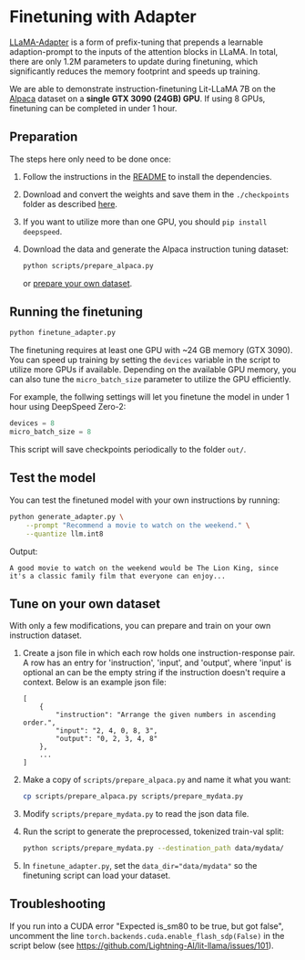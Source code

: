 # Finetuning with Adapter

[LLaMA-Adapter](https://arxiv.org/abs/2303.16199) is a form of prefix-tuning that prepends a learnable adaption-prompt to the inputs of the attention blocks in LLaMA. In total, there are only 1.2M parameters to update during finetuning, which significantly reduces the memory footprint and speeds up training.

We are able to demonstrate instruction-finetuning Lit-LLaMA 7B on the [Alpaca](https://github.com/tatsu-lab/stanford_alpaca) dataset on a **single GTX 3090 (24GB) GPU**. If using 8 GPUs, finetuning can be completed in under 1 hour.

## Preparation

The steps here only need to be done once:

1. Follow the instructions in the [README](README.md) to install the dependencies.
2. Download and convert the weights and save them in the `./checkpoints` folder as described [here](download_weights.md).
3. If you want to utilize more than one GPU, you should `pip install deepspeed`.
4. Download the data and generate the Alpaca instruction tuning dataset:

   ```bash
   python scripts/prepare_alpaca.py
   ```

   or [prepare your own dataset](#tune-on-your-own-dataset).

## Running the finetuning

```bash
python finetune_adapter.py
```

The finetuning requires at least one GPU with ~24 GB memory (GTX 3090).
You can speed up training by setting the `devices` variable in the script to utilize more GPUs if available.
Depending on the available GPU memory, you can also tune the `micro_batch_size` parameter to utilize the GPU efficiently.

For example, the follwing settings will let you finetune the model in under 1 hour using DeepSpeed Zero-2:
```python
devices = 8
micro_batch_size = 8
```

This script will save checkpoints periodically to the folder `out/`.

## Test the model

You can test the finetuned model with your own instructions by running:

```bash
python generate_adapter.py \
    --prompt "Recommend a movie to watch on the weekend." \
    --quantize llm.int8
```
Output:
```
A good movie to watch on the weekend would be The Lion King, since it's a classic family film that everyone can enjoy...
```

## Tune on your own dataset

With only a few modifications, you can prepare and train on your own instruction dataset.

1. Create a json file in which each row holds one instruction-response pair. 
   A row has an entry for 'instruction', 'input', and 'output', where 'input' is optional an can be 
   the empty string if the instruction doesn't require a context. Below is an example json file:

    ```
    [
        {
            "instruction": "Arrange the given numbers in ascending order.",
            "input": "2, 4, 0, 8, 3",
            "output": "0, 2, 3, 4, 8"
        },
        ...
    ]
    ```

2. Make a copy of `scripts/prepare_alpaca.py` and name it what you want:

    ```bash
    cp scripts/prepare_alpaca.py scripts/prepare_mydata.py
    ```

3. Modify `scripts/prepare_mydata.py` to read the json data file.
4. Run the script to generate the preprocessed, tokenized train-val split:

    ```bash
    python scripts/prepare_mydata.py --destination_path data/mydata/
    ```

5. In `finetune_adapter.py`, set the `data_dir="data/mydata"` so the finetuning script can load your dataset.


## Troubleshooting

If you run into a CUDA error "Expected is_sm80 to be true, but got false", uncomment the line
`torch.backends.cuda.enable_flash_sdp(False)` in the script below (see https://github.com/Lightning-AI/lit-llama/issues/101).
